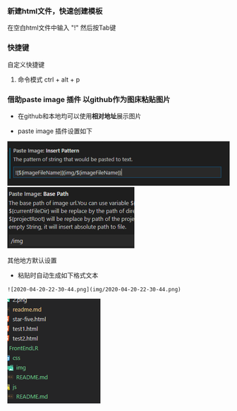 ### 新建html文件，快速创建模板
在空白html文件中输入 "!" 然后按Tab键


### 快捷键
自定义快捷键
1. 命令模式
ctrl + alt + p

### 借助paste image 插件 以github作为图床粘贴图片
- 在github和本地均可以使用**相对地址**展示图片

- paste image 插件设置如下

![2020-04-20-22-32-58.png](img/2020-04-20-22-32-58.png)
![2020-04-20-22-33-18.png](img/2020-04-20-22-33-18.png)

其他地方默认设置

- 粘贴时自动生成如下格式文本
```
![2020-04-20-22-30-44.png](img/2020-04-20-22-30-44.png)
```

![2020-04-20-22-30-44.png](img/2020-04-20-22-30-44.png)
